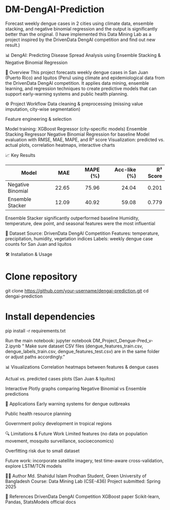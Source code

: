 # DM-DengAI-Prediction
Forecast weekly dengue cases in 2 cities using climate data, ensemble stacking, and negative binomial regression and the output is significantly better than the original. (I have implemented this Data Mining Lab as a project inspired by the DrivenData DengAI competition and find out new result.)


📊 DengAI: Predicting Disease Spread
Analysis using Ensemble Stacking & Negative Binomial Regression


📝 Overview
This project forecasts weekly dengue cases in San Juan (Puerto Rico) and Iquitos (Peru) using climate and epidemiological data from the DrivenData DengAI competition. It applies data mining, ensemble learning, and regression techniques to create predictive models that can support early-warning systems and public health planning.

⚙ Project Workflow
Data cleaning & preprocessing (missing value imputation, city-wise segmentation)

Feature engineering & selection

Model training:
XGBoost Regressor (city-specific models)
Ensemble Stacking Regressor
Negative Binomial Regression for baseline
Model evaluation with RMSE, MAE, MAPE, and R² score
Visualization: predicted vs. actual plots, correlation heatmaps, interactive charts

📈 Key Results

| Model             |   MAE | MAPE (%) | Acc-like (%) | R² Score |
| ----------------- | ----: | -------: | -----------: | -------: |
| Negative Binomial | 22.65 |    75.96 |        24.04 |    0.201 |
| Ensemble Stacker  | 12.09 |    40.92 |        59.08 |    0.779 |

Ensemble Stacker significantly outperformed baseline
Humidity, temperature, dew point, and seasonal features were the most influential


📂 Dataset
Source: DrivenData DengAI Competition
Features: temperature, precipitation, humidity, vegetation indices
Labels: weekly dengue case counts for San Juan and Iquitos

🛠 Installation & Usage

# Clone repository
git clone https://github.com/your-username/dengai-prediction.git
cd dengai-prediction

# Install dependencies
pip install -r requirements.txt

Run the main notebook:
jupyter notebook DM_Project_Dengue-Pred_v-2.ipynb
" Make sure dataset CSV files (dengue_features_train.csv, dengue_labels_train.csv, dengue_features_test.csv) are in the same folder or adjust paths accordingly."

📊 Visualizations
Correlation heatmaps between features & dengue cases

Actual vs. predicted cases plots (San Juan & Iquitos)

Interactive Plotly graphs comparing Negative Binomial vs Ensemble predictions

🚀 Applications
Early warning systems for dengue outbreaks

Public health resource planning

Government policy development in tropical regions


🔍 Limitations & Future Work
Limited features (no data on population movement, mosquito surveillance, socioeconomics)

Overfitting risk due to small dataset

Future work: incorporate satellite imagery, test time-aware cross-validation, explore LSTM/TCN models


👨‍💻 Author
Md. Shahidul Islam Prodhan
Student, Green University of Bangladesh
Course: Data Mining Lab (CSE-436)
Project submitted: Spring 2025

📜 References
DrivenData DengAI Competition
XGBoost paper
Scikit-learn, Pandas, StatsModels official docs
